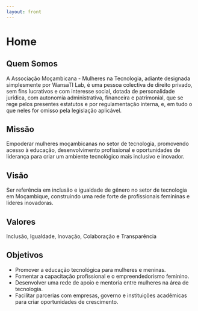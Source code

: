 ```yaml
---
layout: front
---
```


# Home

## Quem Somos
A Associação Moçambicana - Mulheres na Tecnologia, adiante designada simplesmente por WansaTI Lab, é uma pessoa colectiva de direito privado, sem fins lucrativos e com interesse social, dotada de personalidade jurídica, com autonomia administrativa, financeira e patrimonial, que se rege pelos presentes estatutos e por regulamentação interna, e, em tudo o que neles for omisso pela legislação aplicável.

## Missão
Empoderar mulheres moçambicanas no setor de tecnologia, promovendo acesso à educação, desenvolvimento profissional e oportunidades de liderança para criar um ambiente tecnológico mais inclusivo e inovador.

## Visão
Ser referência em inclusão e igualdade de gênero no setor de tecnologia em Moçambique, construindo uma rede forte de profissionais femininas e líderes inovadoras.

## Valores
Inclusão, Igualdade, Inovação, Colaboração e Transparência

## Objetivos
- Promover a educação tecnológica para mulheres e meninas.
- Fomentar a capacitação profissional e o empreendedorismo feminino.
- Desenvolver uma rede de apoio e mentoria entre mulheres na área de tecnologia.
- Facilitar parcerias com empresas, governo e instituições acadêmicas para criar oportunidades de crescimento.

